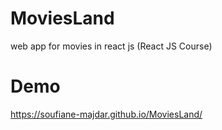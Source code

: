 # MoviesLand
web app for movies in react js (React JS  Course)

# Demo
https://soufiane-majdar.github.io/MoviesLand/
